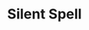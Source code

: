 ---
title: "Silent Spell"

feat:
  types: ["Metamagic"]
  benefit: |
    A silent spell can be cast with no verbal components. Spells without verbal components are not affected.

    A silent spell uses up a spell slot one level higher than the spell's actual level.
  special: |
    Bard spells cannot be enhanced by this metamagic feat.
---